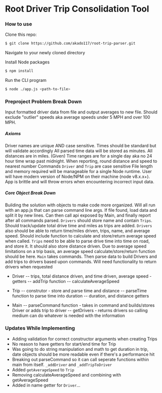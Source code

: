 # Root Driver Trip Consolidation Tool

### How to use
Clone this repo:
```sh
$ git clone https://github.com/akado117/root-trip-parser.git
```
Navigate to your newly cloned directory

Install Node packages
```sh
$ npm install
```

Run the CLI program
```sh
$ node ./app.js <path-to-file>
```

### Preproject Problem Break Down
Input formatted driver data from file and output averages to new file. Should exclude "outlier" speeds aka average speeds under 5 MPH and over 100 MPH. 

##### Axioms
Driver names are unique AND case sensitive.
Times should be standard but will validate accordingly
All parsed time data will be stored as minutes.
All distances are in miles.
(Given) Time ranges are for a single day aka no 24 hour time wrap past midnight.
When reporting, round distance and speed to nearest number
Commands `Driver` and `Trip` are case sensitive
File length and memory required will be manageable for a single Node runtime.
User will have modern version of Node/NPM on their machine (node v8.x.x+).
App is brittle and will throw errors when encountering incorrect input data.

##### Core Object Break Down
Building the solution with objects to make code more organized. Will all run with an app.js that can parse command line args. If file found, load data and split it by new lines. Can then call api exposed by Main, and finally report after all commands parsed.
`Drivers` should store name and contain `Trips`. Should track/update total drive time and miles as trips are added. `Drivers` also should be able to return time/miles driven, trips, name, and average speed. Should include function to calculate and store/return average speed when called. 
`Trips` need to be able to parse drive time into time on road, and store it. It should also store distance driven. Due to average speed limitations on a trip basis, an average speed calculate/store/return function should be here.
`Main` takes commands. Then parse data to build Drivers and add trips to drivers based upon commands. Will need functionality to return drivers when requested

- Driver 
-- trips, total distance driven, and time driven, average speed - getters
-- addTrip function
-- calculateAverageSpeed

- Trip
-- construtor - store and parse time and distance
-- parseTime function to parse time into duration
-- duration, and distance getters

- Main
-- parseCommand function - takes in command and builds/stores Driver or adds trip to driver
-- getDrivers - returns drivers so calling medium can do whatever is needed with the information


### Updates While Implementing
- Adding validation for correct constructor arguments when creating Trips
- No reason to have getters for start/end time for Trip
- Was going to do string manipulation and math to get duration in trip, date objects should be more readable even if there's a performance hit
- Breaking out parseCommand so it can call seperate functions within main from itself. `_addDriver` and `_addTripToDriver`
- Added `getAverageSpeed` to `Trip`
- Removing calculateAverageSpeed and combining with getAverageSpeed
- Added in name getter for `Driver`...

